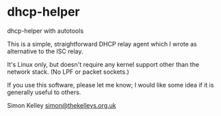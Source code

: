 # dhcp-helper
dhcp-helper with autotools

This is a simple, straightforward DHCP relay agent which I wrote as
alternative to the ISC relay. 

It's Linux only, but doesn't require any kernel support other than
the network stack. (No LPF or packet sockets.)

If you use this software, please let me know; I would like some idea
if it is generally useful to others.


Simon Kelley  <simon@thekelleys.org.uk>
